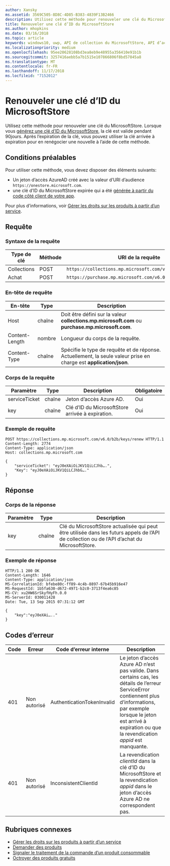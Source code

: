 ```yaml
---
author: Xansky
ms.assetid: 3569C505-8D8C-4D85-B383-4839F13B2466
description: Utilisez cette méthode pour renouveler une clé du MicrosoftStore.
title: Renouveler une clé d’ID du MicrosoftStore
ms.author: mhopkins
ms.date: 03/16/2018
ms.topic: article
keywords: windows10, uwp, API de collection du MicrosoftStore, API d’achat du MicrosoftStore, clé d’ID du MicrosoftStore, renouveler
ms.localizationpriority: medium
ms.openlocfilehash: 95ee20628108bd3ea8eb9e48955a356410e91b1b
ms.sourcegitcommit: 3257416aebb5a7b1515e107866806f8bd57845a8
ms.translationtype: MT
ms.contentlocale: fr-FR
ms.lasthandoff: 11/17/2018
ms.locfileid: "7152012"
---
```

# <a name="renew-a-microsoft-store-id-key"></a>Renouveler une clé d’ID du MicrosoftStore


Utilisez cette méthode pour renouveler une clé du MicrosoftStore. Lorsque vous [générez une clé d’ID du MicrosoftStore](view-and-grant-products-from-a-service.md#step-4), la clé est valide pendant 90jours. Après l’expiration de la clé, vous pouvez utiliser la clé arrivée à expiration pour en renégocier une nouvelle à l’aide de cette méthode.

## <a name="prerequisites"></a>Conditions préalables


Pour utiliser cette méthode, vous devez disposer des éléments suivants:

* Un jeton d’accès AzureAD créé avec la valeur d’URI d’audience `https://onestore.microsoft.com`.
* une clé d’ID du MicrosoftStore expirée qui a été [générée à partir du code côté client de votre app](view-and-grant-products-from-a-service.md#step-4).

Pour plus d’informations, voir [Gérer les droits sur les produits à partir d’un service](view-and-grant-products-from-a-service.md).

## <a name="request"></a>Requête

### <a name="request-syntax"></a>Syntaxe de la requête

| Type de clé    | Méthode | URI de la requête                                              |
|-------------|--------|----------------------------------------------------------|
| Collections | POST   | ```https://collections.mp.microsoft.com/v6.0/b2b/keys/renew``` |
| Achat    | POST   | ```https://purchase.mp.microsoft.com/v6.0/b2b/keys/renew```    |


### <a name="request-header"></a>En-tête de requête

| En-tête         | Type   | Description                                                                                           |
|----------------|--------|-------------------------------------------------------------------------------------------------------|
| Host           | chaîne | Doit être défini sur la valeur **collections.mp.microsoft.com** ou **purchase.mp.microsoft.com**.           |
| Content-Length | nombre | Longueur du corps de la requête.                                                                       |
| Content-Type   | chaîne | Spécifie le type de requête et de réponse. Actuellement, la seule valeur prise en charge est **application/json**. |


### <a name="request-body"></a>Corps de la requête

| Paramètre     | Type   | Description                       | Obligatoire |
|---------------|--------|-----------------------------------|----------|
| serviceTicket | chaîne | Jeton d’accès Azure AD.        | Oui      |
| key           | chaîne | Clé d’ID du MicrosoftStore arrivée à expiration. | Oui       |


### <a name="request-example"></a>Exemple de requête

```syntax
POST https://collections.mp.microsoft.com/v6.0/b2b/keys/renew HTTP/1.1
Content-Length: 2774
Content-Type: application/json
Host: collections.mp.microsoft.com

{
    "serviceTicket": "eyJ0eXAiOiJKV1QiLCJhb….",
    "Key": "eyJ0eXAiOiJKV1QiLCJhbG…."
}
```

## <a name="response"></a>Réponse


### <a name="response-body"></a>Corps de la réponse

| Paramètre | Type   | Description                                                                                                            |
|-----------|--------|------------------------------------------------------------------------------------------------------------------------|
| key       | chaîne | Clé du MicrosoftStore actualisée qui peut être utilisée dans les futurs appels de l’API de collection ou de l’API d’achat du MicrosoftStore. |


### <a name="response-example"></a>Exemple de réponse

```syntax
HTTP/1.1 200 OK
Content-Length: 1646
Content-Type: application/json
MS-CorrelationId: bfebe80c-ff89-4c4b-8897-67b45b916e47
MS-RequestId: 1b5fa630-d672-4971-b2c0-3713f4ea6c85
MS-CV: xu2HW6SrSkyfHyFh.0.0
MS-ServerId: 030011428
Date: Tue, 13 Sep 2015 07:31:12 GMT

{
    "key":"eyJ0eXAi….."
}
```

## <a name="error-codes"></a>Codes d’erreur


| Code | Erreur        | Code d’erreur interne           | Description   |
|------|--------------|----------------------------|---------------|
| 401  | Non autorisé | AuthenticationTokenInvalid | Le jeton d’accès Azure AD n’est pas valide. Dans certains cas, les détails de l’erreur ServiceError contiennent plus d’informations, par exemple lorsque le jeton est arrivé à expiration ou que la revendication *appid* est manquante. |
| 401  | Non autorisé | InconsistentClientId       | La revendication *clientId* dans la clé d’ID du MicrosoftStore et la revendication *appid* dans le jeton d’accès Azure AD ne correspondent pas.                                                                     |


## <a name="related-topics"></a>Rubriques connexes


* [Gérer les droits sur les produits à partir d’un service](view-and-grant-products-from-a-service.md)
* [Demander des produits](query-for-products.md)
* [Signaler le traitement de la commande d’un produit consommable](report-consumable-products-as-fulfilled.md)
* [Octroyer des produits gratuits](grant-free-products.md)

